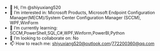 - 👋 Hi, I’m @shiyuxiang520
- 👀 I’m interested in: Microsoft Products, Microsoft Endpoint Configuration Manager(MECM)/System Center Configuration Manager (SCCM), WPF,WinForm
- 🌱 I’m currently learning: SCCM,PowerShell,SQL,C#,WPF,Winform,PowerBI,Python
- 💞️ I’m looking to collaborate on: No
- 📫 How to reach me: shiyuxiang520@outlook.com/772200360@qq.com

<!---
shiyuxiang520/shiyuxiang520 is a ✨ special ✨ repository because its `README.md` (this file) appears on your GitHub profile.
You can click the Preview link to take a look at your changes.
--->
